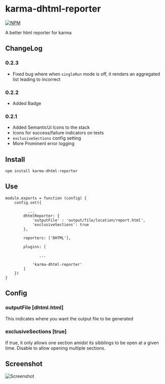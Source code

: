 # karma-dhtml-reporter
[![NPM](https://nodei.co/npm/karma-dhtml-reporter.png?downloads=true&downloadRank=true&stars=true)](https://nodei.co/npm/karma-dhtml-reporter/)


A better html reporter for karma

## ChangeLog
### 0.2.3
 - Fixed bug where when `singleRun` mode is off, it renders an aggregated list leading to incorrect

### 0.2.2
 - Added Badge

### 0.2.1
 - Added SemanticUi Icons to the stack
 - Icons for success/failure indicators on tests
 - `exclusiveSections` config setting
 - More Prominent error logging

## Install

    npm install karma-dhtml-reporter

## Use
    module.exports = function (config) {
        config.set({

              ...
            dhtmlReporter: {
                'outputFile' : 'output/file/location/report.html',
                'exclusiveSections': true
            },

            reporters: ['DHTML'],

            plugins: [

                   ...

                'karma-dhtml-reporter'
            ]
        })
    }

## Config
### outputFile [dhtml.html]
This indicates where you want the output file to be generated

### exclusiveSections [true]
If true, it only allows one section amidst its sibblings to be open at a given time.
Disable to allow opening multiple sections.



## Screenshot
![Screenshot](http://ibin.co/1pokkqMPY3Ua)

